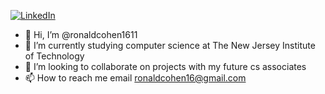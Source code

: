 [![LinkedIn](https://camo.githubusercontent.com/e8dbf62a04af86d46001864cd22338d8a8474486a0e976ec695580027c373c79/68747470733a2f2f696d672e736869656c64732e696f2f62616467652f6c696e6b6564696e2d2532333030373742352e7376673f267374796c653d666f722d7468652d6261646765266c6f676f3d6c696e6b6564696e266c6f676f436f6c6f723d7768697465)](https://www.linkedin.com/in/ronald-cohen-337546203/)
- 👋 Hi, I’m @ronaldcohen1611
- 🌱 I’m currently studying computer science at The New Jersey Institute of Technology
- 💞️ I’m looking to collaborate on projects with my future cs associates 
- 📫 How to reach me email ronaldcohen16@gmail.com

<!---
ronaldcohen1611/ronaldcohen1611 is a ✨ special ✨ repository because its `README.md` (this file) appears on your GitHub profile.
You can click the Preview link to take a look at your changes.
--->
